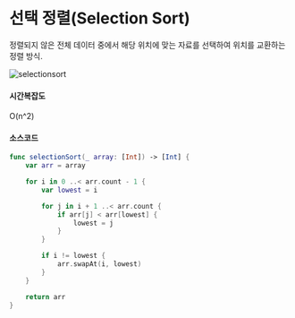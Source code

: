 # 선택 정렬(Selection Sort)
정렬되지 않은 전체 데이터 중에서 해당 위치에 맞는 자료를 선택하여 위치를 교환하는 정렬 방식.

![selectionsort](https://user-images.githubusercontent.com/33976758/36380521-ee12d38e-15c5-11e8-8429-66f5b3177892.png)

#### 시간복잡도
O(n^2)


#### 소스코드
```Swift
func selectionSort(_ array: [Int]) -> [Int] {
    var arr = array

    for i in 0 ..< arr.count - 1 {
        var lowest = i

        for j in i + 1 ..< arr.count {
            if arr[j] < arr[lowest] {
                lowest = j
            }
        }

        if i != lowest {
            arr.swapAt(i, lowest)
        }
    }

    return arr
}
```
